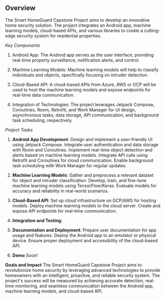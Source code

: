 Overview
-----
The Smart HomeGuard Capstone Project aims to develop an innovative home security solution. The project integrates an Android app, machine learning models, cloud-based APIs, and various libraries to create a cutting-edge security system for residential properties.

*Key Components*
1. Android App: The Android app serves as the user interface, providing real-time property surveillance, notification alerts, and control.

2. Machine Learning Models: Machine learning models will help to classify individuals and objects, specifically focusing on intruder detection. 

3. Cloud-Based API: A cloud-based APIs from Azure, AWS or GCP will be used to host the machine learning models and expose endpoints for real-time data communication.

4. Integration of Technologies: The project leverages Jetpack Compose, Coroutines, Room, Retrofit, and Work Manager for UI design, asynchronous tasks, data storage, API communication, and background task scheduling, respectively.

*Project Tasks*
1. **Android App Development**:
Design and implement a user-friendly UI using Jetpack Compose.
Integrate user authentication and data storage with Room and Coroutines.
Implement real-time object detection and alerts based on machine learning models.
Integrate API calls using Retrofit and Coroutines for cloud communication.
Enable background task scheduling with Work Manager for regular updates.
2. **Machine Learning Models**:
Gather and preprocess a relevant dataset for object and intruder classification.
Develop, train, and fine-tune machine learning models using TensorFlow/Keras.
Evaluate models for accuracy and reliability in real-world scenarios.
3. **Cloud-Based API**:
Set up cloud infrastructure on GCP/AWS for hosting models.
Deploy machine learning models to the cloud server.
Create and expose API endpoints for real-time communication.


5. **Integration and Testing**:



6. **Documentation and Deployment**:
Prepare user documentation for app usage and features.
Deploy the Android app to an emulator or physical device.
Ensure proper deployment and accessibility of the cloud-based API.

7. **Demo**
Soon!

**Goals and Impact**
The Smart HomeGuard Capstone Project aims to revolutionize home security by leveraging advanced technologies to provide homeowners with an intelligent, proactive, and reliable security system. The project's success will be measured by achieving accurate detection, real-time monitoring, and seamless communication between the Android app, machine learning models, and cloud-based API.
 
